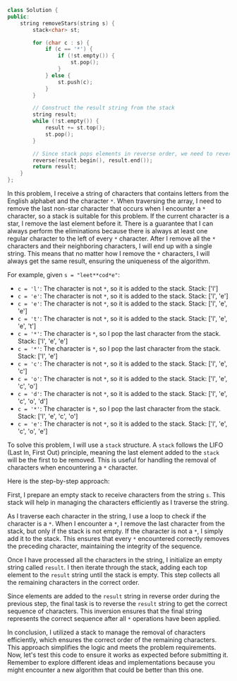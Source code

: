 ```cpp
class Solution {
public:
    string removeStars(string s) {
        stack<char> st;

        for (char c : s) {
            if (c == '*') {
                if (!st.empty()) {
                    st.pop();
                }
            } else {
                st.push(c);
            }
        }

        // Construct the result string from the stack
        string result;
        while (!st.empty()) {
            result += st.top();
            st.pop();
        }

        // Since stack pops elements in reverse order, we need to reverse the result string
        reverse(result.begin(), result.end());
        return result;
    }
};
```
In this problem, I receive a string of characters that contains letters from the English alphabet and the character `*`. When traversing the array, I need to remove the last non-star character that occurs when I encounter a `*` character, so a stack is suitable for this problem. 
If the current character is a star, I remove the last element before it. There is a guarantee that I can always perform the eliminations because there is always at least one regular character to the left of every `*` character. 
After I remove all the `*` characters and their neighboring characters, I will end up with a single string. This means that no matter how I remove the `*` characters, I will always get the same result, ensuring the uniqueness of the algorithm.

For example, given `s = "leet**cod*e"`:

- `c = 'l'`: The character is not `*`, so it is added to the stack. Stack: ['l']
- `c = 'e'`: The character is not `*`, so it is added to the stack. Stack: ['l', 'e']
- `c = 'e'`: The character is not `*`, so it is added to the stack. Stack: ['l', 'e', 'e']
- `c = 't'`: The character is not `*`, so it is added to the stack. Stack: ['l', 'e', 'e', 't']
- `c = '*'`: The character is `*`, so I pop the last character from the stack. Stack: ['l', 'e', 'e']
- `c = '*'`: The character is `*`, so I pop the last character from the stack. Stack: ['l', 'e']
- `c = 'c'`: The character is not `*`, so it is added to the stack. Stack: ['l', 'e', 'c']
- `c = 'o'`: The character is not `*`, so it is added to the stack. Stack: ['l', 'e', 'c', 'o']
- `c = 'd'`: The character is not `*`, so it is added to the stack. Stack: ['l', 'e', 'c', 'o', 'd']
- `c = '*'`: The character is `*`, so I pop the last character from the stack. Stack: ['l', 'e', 'c', 'o']
- `c = 'e'`: The character is not `*`, so it is added to the stack. Stack: ['l', 'e', 'c', 'o', 'e']

To solve this problem, I will use a `stack` structure. A `stack` follows the LIFO (Last In, First Out) principle, meaning the last element added to the `stack` will be the first to be removed. This is useful for handling the removal of characters when encountering a `*` character.

Here is the step-by-step approach:

First, I prepare an empty stack to receive characters from the string `s`. This stack will help in managing the characters efficiently as I traverse the string.

As I traverse each character in the string, I use a loop to check if the character is a `*`. When I encounter a `*`, I remove the last character from the stack, but only if the stack is not empty. If the character is not a `*`, I simply add it to the stack. 
This ensures that every `*` encountered correctly removes the preceding character, maintaining the integrity of the sequence.

Once I have processed all the characters in the string, I initialize an empty string called `result`. I then iterate through the stack, adding each top element to the `result` string until the stack is empty. This step collects all the remaining characters in the correct order.

Since elements are added to the `result` string in reverse order during the previous step, the final task is to reverse the `result` string to get the correct sequence of characters. This inversion ensures that the final string represents the correct sequence after all `*` operations have been applied.

In conclusion, I utilized a stack to manage the removal of characters efficiently, which ensures the correct order of the remaining characters. 
This approach simplifies the logic and meets the problem requirements. 
Now, let's test this code to ensure it works as expected before submitting it. 
Remember to explore different ideas and implementations because you might encounter a new algorithm that could be better than this one.